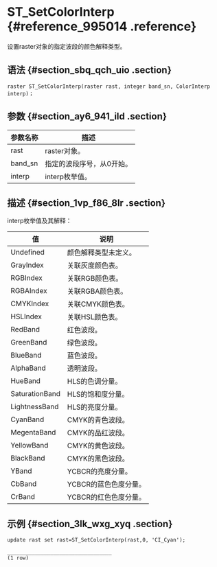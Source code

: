 # ST\_SetColorInterp {#reference_995014 .reference}

设置raster对象的指定波段的颜色解释类型。

## 语法 {#section_sbq_qch_uio .section}

``` {#codeblock_ndj_ovu_c3r}
raster ST_SetColorInterp(raster rast, integer band_sn, ColorInterp interp)；
```

## 参数 {#section_ay6_941_ild .section}

|参数名称|描述|
|----|--|
|rast|raster对象。|
|band\_sn|指定的波段序号，从0开始。|
|interp|interp枚举值。|

## 描述 {#section_1vp_f86_8lr .section}

interp枚举值及其解释：

|值|说明|
|--|--|
|Undefined|颜色解释类型未定义。|
|GrayIndex|关联灰度颜色表。|
|RGBIndex|关联RGB颜色表。|
|RGBAIndex|关联RGBA颜色表。|
|CMYKIndex|关联CMYK颜色表。|
|HSLIndex|关联HSL颜色表。|
|RedBand|红色波段。|
|GreenBand|绿色波段。|
|BlueBand|蓝色波段。|
|AlphaBand|透明波段。|
|HueBand|HLS的色调分量。|
|SaturationBand|HLS的饱和度分量。|
|LightnessBand|HLS的亮度分量。|
|CyanBand|CMYK的青色波段。|
|MegentaBand|CMYK的品红波段。|
|YellowBand|CMYK的黄色波段。|
|BlackBand|CMYK的黑色波段。|
|YBand|YCBCR的亮度分量。|
|CbBand|YCBCR的蓝色色度分量。|
|CrBand|YCBCR的红色色度分量。|

## 示例 {#section_3lk_wxg_xyq .section}

``` {#codeblock_za7_ye0_vp8}
update rast set rast=ST_SetColorInterp(rast,0, 'CI_Cyan');

__________________________________
(1 row)
```

